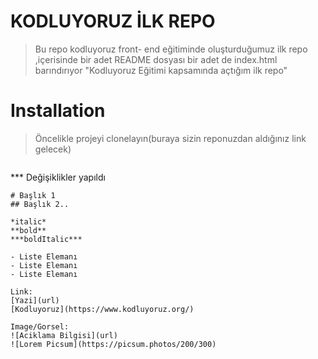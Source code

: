 # KODLUYORUZ İLK REPO
> Bu repo kodluyoruz front- end eğitiminde oluşturduğumuz ilk repo ,içerisinde bir adet README dosyası bir adet de index.html barındırıyor 
"Kodluyoruz Eğitimi kapsamında açtığım ilk repo"

# Installation
>Öncelikle projeyi clonelayın(buraya sizin reponuzdan aldığınız link gelecek)
```
```
*** Değişiklikler yapıldı 
```
# Başlık 1
## Başlık 2.. 

*italic* 
**bold**
***boldItalic***

- Liste Elemanı
- Liste Elemanı
- Liste Elemanı

Link:
[Yazi](url)
[Kodluyoruz](https://www.kodluyoruz.org/)

Image/Gorsel:
![Aciklama Bilgisi](url)
![Lorem Picsum](https://picsum.photos/200/300)

```